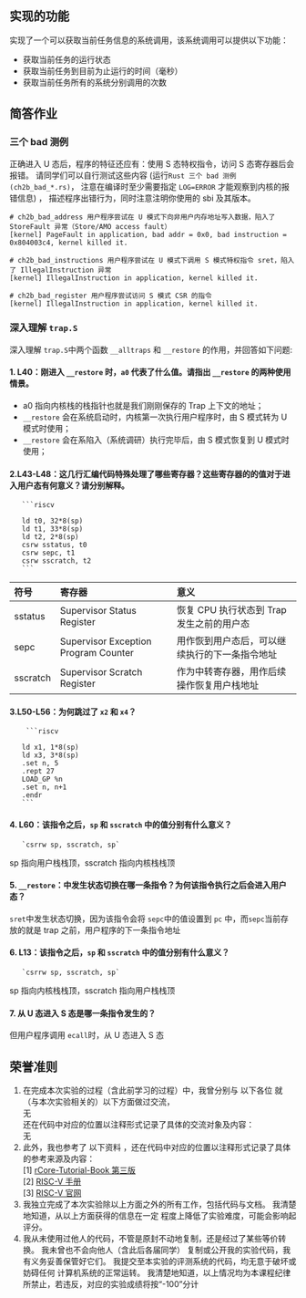 ## 实现的功能
实现了一个可以获取当前任务信息的系统调用，该系统调用可以提供以下功能：
- 获取当前任务的运行状态
- 获取当前任务到目前为止运行的时间（毫秒）
- 获取当前任务所有的系统分别调用的次数

## 简答作业

### 三个 bad 测例

正确进入 U 态后，程序的特征还应有：使用 S 态特权指令，访问 S 态寄存器后会报错。 请同学们可以自行测试这些内容
(运行`Rust 三个 bad 测例 (ch2b_bad_*.rs)`， 注意在编译时至少需要指定 `LOG=ERROR` 才能观察到内核的报错信息) ，
描述程序出错行为，同时注意注明你使用的 sbi 及其版本。

```log
# ch2b_bad_address 用户程序尝试在 U 模式下向非用户内存地址写入数据，陷入了 StoreFault 异常（Store/AMO access fault）
[kernel] PageFault in application, bad addr = 0x0, bad instruction = 0x804003c4, kernel killed it.

# ch2b_bad_instructions 用户程序尝试在 U 模式下调用 S 模式特权指令 sret，陷入了 IllegalInstruction 异常
[kernel] IllegalInstruction in application, kernel killed it.

# ch2b_bad_register 用户程序尝试访问 S 模式 CSR 的指令
[kernel] IllegalInstruction in application, kernel killed it.
```

### 深入理解 `trap.S`

深入理解 `trap.S`中两个函数 `__alltraps` 和 `__restore` 的作用，并回答如下问题:

#### 1. L40：刚进入 `__restore` 时，`a0` 代表了什么值。请指出 `__restore` 的两种使用情景。

- a0 指向内核栈的栈指针也就是我们刚刚保存的 Trap 上下文的地址；<br>
- `__restore` 会在系统启动时，内核第一次执行用户程序时，由 S 模式转为 U 模式时使用；
- `__restore` 会在系陷入（系统调研）执行完毕后，由 S 模式恢复到 U 模式时使用；

#### 2.L43-L48：这几行汇编代码特殊处理了哪些寄存器？这些寄存器的的值对于进入用户态有何意义？请分别解释。

       ```riscv

       ld t0, 32*8(sp)
       ld t1, 33*8(sp)
       ld t2, 2*8(sp)
       csrw sstatus, t0
       csrw sepc, t1
       csrw sscratch, t2
       ```

| 符号       | 寄存器                                  | 意义                         |
|:---------|:-------------------------------------|:---------------------------|
| sstatus  | Supervisor Status Register           | 恢复 CPU 执行状态到 Trap 发生之前的用户态 |
| sepc     | Supervisor Exception Program Counter | 用作恢到用户态后，可以继续执行的下一条指令地址    |
| sscratch | Supervisor Scratch Register          | 作为中转寄存器，用作后续操作恢复用户栈地址      |

#### 3.L50-L56：为何跳过了 `x2` 和 `x4`？

        ```riscv

       ld x1, 1*8(sp)
       ld x3, 3*8(sp)
       .set n, 5
       .rept 27
       LOAD_GP %n
       .set n, n+1
       .endr
       ```

#### 4. L60：该指令之后，`sp` 和 `sscratch` 中的值分别有什么意义？

       `csrrw sp, sscratch, sp`
sp 指向用户栈栈顶，sscratch 指向内核栈栈顶

#### 5. `__restore`：中发生状态切换在哪一条指令？为何该指令执行之后会进入用户态？
`sret`中发生状态切换，因为该指令会将 `sepc`中的值设置到 `pc` 中，而`sepc`当前存放的就是 trap 之前，用户程序的下一条指令地址

#### 6. L13：该指令之后，`sp` 和 `sscratch` 中的值分别有什么意义？

       `csrrw sp, sscratch, sp`
sp 指向内核栈栈顶，sscratch 指向用户栈栈顶


#### 7. 从 U 态进入 S 态是哪一条指令发生的？
但用户程序调用 `ecall`时，从 U 态进入 S 态

## 荣誉准则

1. 在完成本次实验的过程（含此前学习的过程）中，我曾分别与 以下各位 就（与本次实验相关的）以下方面做过交流，<br>
   无 <br>
   还在代码中对应的位置以注释形式记录了具体的交流对象及内容：<br>
   无 <br>
2. 此外，我也参考了 以下资料 ，还在代码中对应的位置以注释形式记录了具体的参考来源及内容：<br>
   [1] [rCore-Tutorial-Book 第三版](https://rcore-os.cn/rCore-Tutorial-Book-v3/index.html)<br>
   [2] [RISC-V 手册](chrome-extension://cdonnmffkdaoajfknoeeecmchibpmkmg/assets/pdf/web/viewer.html?file=http%3A%2F%2Friscvbook.com%2Fchinese%2FRISC-V-Reader-Chinese-v2p1.pdf)<br>
   [3] [RISC-V 官网](https://riscv.org/technical/specifications/)
3. 我独立完成了本次实验除以上方面之外的所有工作，包括代码与文档。 我清楚地知道，从以上方面获得的信息在一定
   程度上降低了实验难度，可能会影响起评分。
4. 我从未使用过他人的代码，不管是原封不动地复制，还是经过了某些等价转换。 我未曾也不会向他人（含此后各届同学）
   复制或公开我的实验代码，我有义务妥善保管好它们。 我提交至本实验的评测系统的代码，均无意于破坏或妨碍任何
   计算机系统的正常运转。 我清楚地知道，以上情况均为本课程纪律所禁止，若违反，对应的实验成绩将按“-100”分计